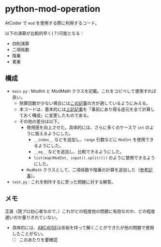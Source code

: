 # python-mod-operation
AtCoder で `mod` を使用する際に利用するコード。

以下の演算が比較的早く(？)可能となる：
- 四則演算
- 二項係数
- 階乗
- 累乗

## 構成
- `main.py` : ModInt と ModMath クラスを記載。これをコピペして使用すれば良い。
  - 除算回数が少ない場合には[この記事](https://qiita.com/wotsushi/items/c936838df992b706084c)の方が適しているようにみえる。
  - 本コードは、基本的には[上記記事](https://qiita.com/wotsushi/items/c936838df992b706084c)を「事前にあり得る逆元を全て計算しておく構成」に変更したものである。
  - その他の差分は以下。
    - 使用感を向上させた。具体的には、さらに多くのケースで `int` のように扱えるようにした。
      - `__index__` などを追加し、`range` 引数などに `ModInt` を使用できるようにした。
      - `__eq__` などを追加し、比較できるようにした。
      - `list(map(ModInt, input().split()))` のように使用できるようにした。
    - `ModMath` クラスとして、二項係数や階乗の計算を追加した（[参考記事](https://wakabame.hatenablog.com/entry/2021/04/16/152855)）。
- `test.py` : これを制作するに至った問題に対する解答。

## メモ
正直（競プロ初心者なので、）これがどの程度他の問題に有効なのか、どの程度遅いのか量りきれていない。
- 具体的には、[ABC405E](https://atcoder.jp/contests/abc405/tasks/abc405_e)は余裕を持って解くことができたが他の問題で使用したことがない。
  - [ ] このあたりを要確認
